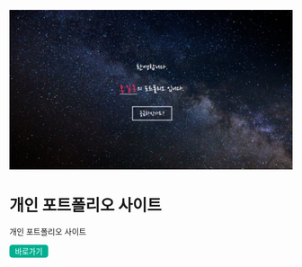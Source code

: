 ![home](./assets/images/portfolio/home.png)

# 개인 포트폴리오 사이트
개인 포트폴리오 사이트

[<button style="background-color: #00af91; color: white; border: 0; padding: 2px 10px; border-radius: 5px;">바로가기</button>](https://jhwlim.github.io/portfolio/)